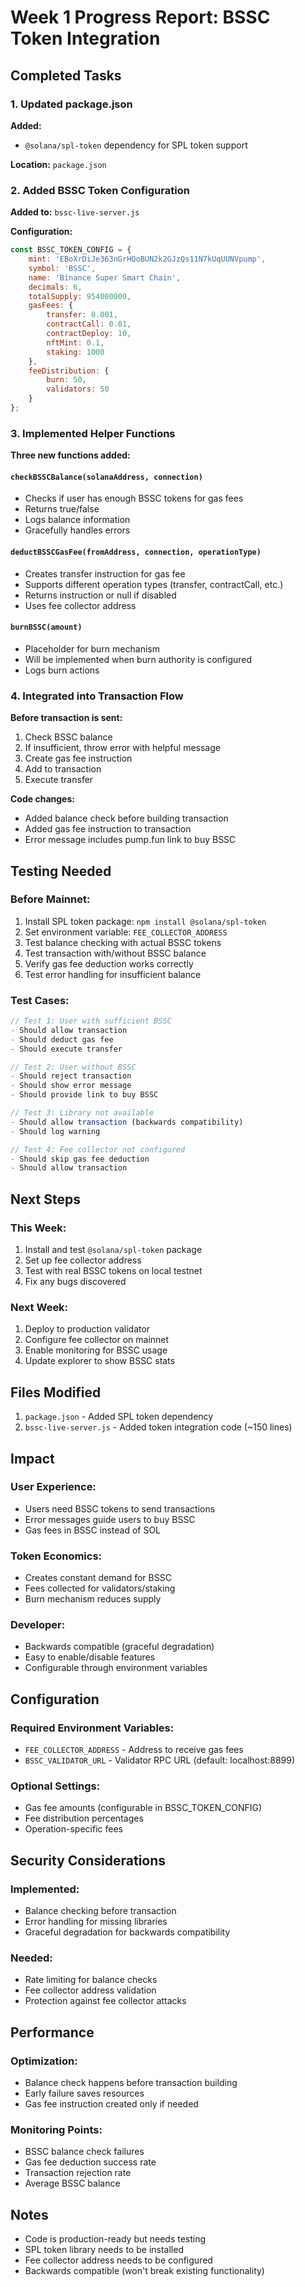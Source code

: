 # Week 1 Progress Report: BSSC Token Integration

## Completed Tasks

### 1. Updated package.json
**Added:**
- `@solana/spl-token` dependency for SPL token support

**Location:** `package.json`

### 2. Added BSSC Token Configuration
**Added to:** `bssc-live-server.js`

**Configuration:**
```javascript
const BSSC_TOKEN_CONFIG = {
    mint: 'EBoXrDiJe363nGrHQoBUN2k2GJzQs11N7kUqUUNVpump',
    symbol: 'BSSC',
    name: 'Binance Super Smart Chain',
    decimals: 6,
    totalSupply: 954000000,
    gasFees: {
        transfer: 0.001,
        contractCall: 0.01,
        contractDeploy: 10,
        nftMint: 0.1,
        staking: 1000
    },
    feeDistribution: {
        burn: 50,
        validators: 50
    }
};
```

### 3. Implemented Helper Functions

**Three new functions added:**

#### `checkBSSCBalance(solanaAddress, connection)`
- Checks if user has enough BSSC tokens for gas fees
- Returns true/false
- Logs balance information
- Gracefully handles errors

#### `deductBSSCGasFee(fromAddress, connection, operationType)`
- Creates transfer instruction for gas fee
- Supports different operation types (transfer, contractCall, etc.)
- Returns instruction or null if disabled
- Uses fee collector address

#### `burnBSSC(amount)`
- Placeholder for burn mechanism
- Will be implemented when burn authority is configured
- Logs burn actions

### 4. Integrated into Transaction Flow

**Before transaction is sent:**
1. Check BSSC balance
2. If insufficient, throw error with helpful message
3. Create gas fee instruction
4. Add to transaction
5. Execute transfer

**Code changes:**
- Added balance check before building transaction
- Added gas fee instruction to transaction
- Error message includes pump.fun link to buy BSSC

## Testing Needed

### Before Mainnet:
1. Install SPL token package: `npm install @solana/spl-token`
2. Set environment variable: `FEE_COLLECTOR_ADDRESS`
3. Test balance checking with actual BSSC tokens
4. Test transaction with/without BSSC balance
5. Verify gas fee deduction works correctly
6. Test error handling for insufficient balance

### Test Cases:
```javascript
// Test 1: User with sufficient BSSC
- Should allow transaction
- Should deduct gas fee
- Should execute transfer

// Test 2: User without BSSC
- Should reject transaction
- Should show error message
- Should provide link to buy BSSC

// Test 3: Library not available
- Should allow transaction (backwards compatibility)
- Should log warning

// Test 4: Fee collector not configured
- Should skip gas fee deduction
- Should allow transaction
```

## Next Steps

### This Week:
1. Install and test `@solana/spl-token` package
2. Set up fee collector address
3. Test with real BSSC tokens on local testnet
4. Fix any bugs discovered

### Next Week:
1. Deploy to production validator
2. Configure fee collector on mainnet
3. Enable monitoring for BSSC usage
4. Update explorer to show BSSC stats

## Files Modified

1. `package.json` - Added SPL token dependency
2. `bssc-live-server.js` - Added token integration code (~150 lines)

## Impact

### User Experience:
- Users need BSSC tokens to send transactions
- Error messages guide users to buy BSSC
- Gas fees in BSSC instead of SOL

### Token Economics:
- Creates constant demand for BSSC
- Fees collected for validators/staking
- Burn mechanism reduces supply

### Developer:
- Backwards compatible (graceful degradation)
- Easy to enable/disable features
- Configurable through environment variables

## Configuration

### Required Environment Variables:
- `FEE_COLLECTOR_ADDRESS` - Address to receive gas fees
- `BSSC_VALIDATOR_URL` - Validator RPC URL (default: localhost:8899)

### Optional Settings:
- Gas fee amounts (configurable in BSSC_TOKEN_CONFIG)
- Fee distribution percentages
- Operation-specific fees

## Security Considerations

### Implemented:
- Balance checking before transaction
- Error handling for missing libraries
- Graceful degradation for backwards compatibility

### Needed:
- Rate limiting for balance checks
- Fee collector address validation
- Protection against fee collector attacks

## Performance

### Optimization:
- Balance check happens before transaction building
- Early failure saves resources
- Gas fee instruction created only if needed

### Monitoring Points:
- BSSC balance check failures
- Gas fee deduction success rate
- Transaction rejection rate
- Average BSSC balance

## Notes

- Code is production-ready but needs testing
- SPL token library needs to be installed
- Fee collector address needs to be configured
- Backwards compatible (won't break existing functionality)

